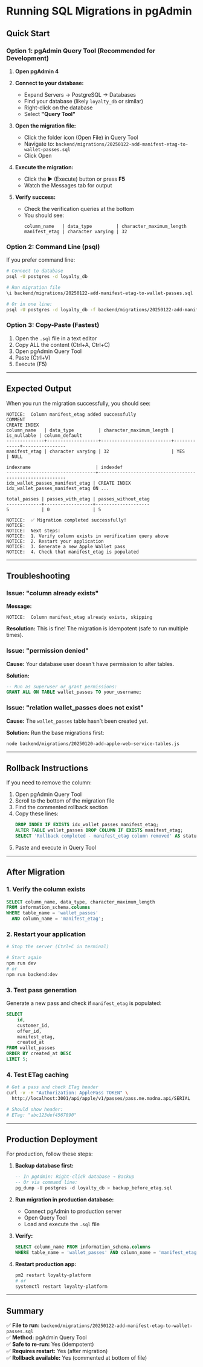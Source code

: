 # Running SQL Migrations in pgAdmin

## Quick Start

### Option 1: pgAdmin Query Tool (Recommended for Development)

1. **Open pgAdmin 4**

2. **Connect to your database:**
   - Expand Servers → PostgreSQL → Databases
   - Find your database (likely `loyalty_db` or similar)
   - Right-click on the database
   - Select **"Query Tool"**

3. **Open the migration file:**
   - Click the folder icon (Open File) in Query Tool
   - Navigate to: `backend/migrations/20250122-add-manifest-etag-to-wallet-passes.sql`
   - Click Open

4. **Execute the migration:**
   - Click the ▶️ (Execute) button or press **F5**
   - Watch the Messages tab for output

5. **Verify success:**
   - Check the verification queries at the bottom
   - You should see:
     ```
     column_name   | data_type         | character_maximum_length
     manifest_etag | character varying | 32
     ```

### Option 2: Command Line (psql)

If you prefer command line:

```bash
# Connect to database
psql -U postgres -d loyalty_db

# Run migration file
\i backend/migrations/20250122-add-manifest-etag-to-wallet-passes.sql

# Or in one line:
psql -U postgres -d loyalty_db -f backend/migrations/20250122-add-manifest-etag-to-wallet-passes.sql
```

### Option 3: Copy-Paste (Fastest)

1. Open the `.sql` file in a text editor
2. Copy ALL the content (Ctrl+A, Ctrl+C)
3. Open pgAdmin Query Tool
4. Paste (Ctrl+V)
5. Execute (F5)

---

## Expected Output

When you run the migration successfully, you should see:

```
NOTICE:  Column manifest_etag added successfully
COMMENT
CREATE INDEX
column_name   | data_type         | character_maximum_length | is_nullable | column_default
--------------+-------------------+--------------------------+-------------+----------------
manifest_etag | character varying | 32                       | YES         | NULL

indexname                        | indexdef
---------------------------------+----------------------------------------------------------
idx_wallet_passes_manifest_etag | CREATE INDEX idx_wallet_passes_manifest_etag ON ...

total_passes | passes_with_etag | passes_without_etag
-------------+------------------+--------------------
5            | 0                | 5

NOTICE:  ✅ Migration completed successfully!
NOTICE:  
NOTICE:  Next steps:
NOTICE:  1. Verify column exists in verification query above
NOTICE:  2. Restart your application
NOTICE:  3. Generate a new Apple Wallet pass
NOTICE:  4. Check that manifest_etag is populated
```

---

## Troubleshooting

### Issue: "column already exists"

**Message:**
```
NOTICE:  Column manifest_etag already exists, skipping
```

**Resolution:** This is fine! The migration is idempotent (safe to run multiple times).

### Issue: "permission denied"

**Cause:** Your database user doesn't have permission to alter tables.

**Solution:**
```sql
-- Run as superuser or grant permissions:
GRANT ALL ON TABLE wallet_passes TO your_username;
```

### Issue: "relation wallet_passes does not exist"

**Cause:** The `wallet_passes` table hasn't been created yet.

**Solution:** Run the base migrations first:
```bash
node backend/migrations/20250120-add-apple-web-service-tables.js
```

---

## Rollback Instructions

If you need to remove the column:

1. Open pgAdmin Query Tool
2. Scroll to the bottom of the migration file
3. Find the commented rollback section
4. Copy these lines:
   ```sql
   DROP INDEX IF EXISTS idx_wallet_passes_manifest_etag;
   ALTER TABLE wallet_passes DROP COLUMN IF EXISTS manifest_etag;
   SELECT 'Rollback completed - manifest_etag column removed' AS status;
   ```
5. Paste and execute in Query Tool

---

## After Migration

### 1. Verify the column exists

```sql
SELECT column_name, data_type, character_maximum_length
FROM information_schema.columns
WHERE table_name = 'wallet_passes' 
  AND column_name = 'manifest_etag';
```

### 2. Restart your application

```bash
# Stop the server (Ctrl+C in terminal)

# Start again
npm run dev
# or
npm run backend:dev
```

### 3. Test pass generation

Generate a new pass and check if `manifest_etag` is populated:

```sql
SELECT 
    id,
    customer_id,
    offer_id,
    manifest_etag,
    created_at
FROM wallet_passes
ORDER BY created_at DESC
LIMIT 5;
```

### 4. Test ETag caching

```bash
# Get a pass and check ETag header
curl -v -H "Authorization: ApplePass TOKEN" \
  http://localhost:3001/api/apple/v1/passes/pass.me.madna.api/SERIAL

# Should show header:
# ETag: "abc123def4567890"
```

---

## Production Deployment

For production, follow these steps:

1. **Backup database first:**
   ```sql
   -- In pgAdmin: Right-click database → Backup
   -- Or via command line:
   pg_dump -U postgres -d loyalty_db > backup_before_etag.sql
   ```

2. **Run migration in production database:**
   - Connect pgAdmin to production server
   - Open Query Tool
   - Load and execute the `.sql` file

3. **Verify:**
   ```sql
   SELECT column_name FROM information_schema.columns 
   WHERE table_name = 'wallet_passes' AND column_name = 'manifest_etag';
   ```

4. **Restart production app:**
   ```bash
   pm2 restart loyalty-platform
   # or
   systemctl restart loyalty-platform
   ```

---

## Summary

✅ **File to run:** `backend/migrations/20250122-add-manifest-etag-to-wallet-passes.sql`  
✅ **Method:** pgAdmin Query Tool  
✅ **Safe to re-run:** Yes (idempotent)  
✅ **Requires restart:** Yes (after migration)  
✅ **Rollback available:** Yes (commented at bottom of file)
